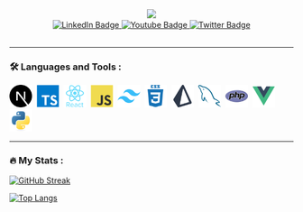 <div id="header" align="center">
  <img src="https://media.tenor.com/axdpnju_NX4AAAAM/clash-royale-duende-con-lentes.gif" width="100"/>


<div id="badges">
  <a href="https://www.linkedin.com/in/irfan-nuha-4632a8264/">
    <img src="https://img.shields.io/badge/LinkedIn-blue?style=for-the-badge&logo=linkedin&logoColor=white" alt="LinkedIn Badge"/>
  </a>
  <a href="https://www.youtube.com/channel/UC3HaNt_mfKF3ZdJxmMQbjOA">
    <img src="https://img.shields.io/badge/YouTube-red?style=for-the-badge&logo=youtube&logoColor=white" alt="Youtube Badge"/>
  </a>
  <a href="your-twitter-URL">
    <img src="https://img.shields.io/badge/Facebook-blue?style=for-the-badge&logo=facebook&logoColor=white" alt="Twitter Badge"/>
  </a>
  
</div>

<img src="https://komarev.com/ghpvc/?username=davinchi-x&style=flat-square&color=blue" alt=""/>

</div>

---

### :hammer_and_wrench: Languages and Tools :

<div>
  <img src="https://github.com/devicons/devicon/blob/master/icons/nextjs/nextjs-plain.svg" title="nextjs" alt="nextjs" width="40" height="40" sytle="background-color:white"/>&nbsp;
  <img src="https://github.com/devicons/devicon/blob/master/icons/typescript/typescript-plain.svg" title="typescript" alt="typescript" width="40" height="40"/>&nbsp;
  <img src="https://github.com/devicons/devicon/blob/master/icons/react/react-original-wordmark.svg" title="React" alt="React" width="40" height="40"/>&nbsp;
  <img src="https://github.com/devicons/devicon/blob/master/icons/javascript/javascript-original.svg" title="JavaScript" alt="JavaScript" width="40" height="40"/>&nbsp;
  <img src="https://github.com/devicons/devicon/blob/master/icons/tailwindcss/tailwindcss-original.svg" title="Tailwind" alt="Tailwind" width="40" height="40"/>&nbsp;
  <img src="https://github.com/devicons/devicon/blob/master/icons/css3/css3-plain-wordmark.svg"  title="CSS3" alt="CSS" width="40" height="40"/>&nbsp;
  <img src="https://github.com/devicons/devicon/blob/master/icons/prisma/prisma-original.svg" title="prisma"  alt=prisma" width="40" height="40"/>&nbsp;
  <img src="https://github.com/devicons/devicon/blob/master/icons/mysql/mysql-original.svg" title="MySQL"  alt="MySQL" width="40" height="40"/>&nbsp;
  <img src="https://github.com/devicons/devicon/blob/master/icons/php/php-original.svg" title="PHP" alt="PHP" width="40" height="40"/>&nbsp;
  <img src="https://github.com/devicons/devicon/blob/master/icons/vuejs/vuejs-original.svg" title="Vue" alt="Vue" width="40" height="40"/>&nbsp;
  <img src="https://github.com/devicons/devicon/blob/master/icons/python/python-original.svg" title="Python" alt="Python" width="40" height="40"/>&nbsp;

</div>

---

### :fire: My Stats :

[![GitHub Streak](http://github-readme-streak-stats.herokuapp.com?user=IrfanNha&theme=dark)](https://git.io/streak-stats)

[![Top Langs](https://github-readme-stats.vercel.app/api/top-langs/?username=IrfanNha&layout=compact&theme=vision-friendly-dark)](https://github.com/anuraghazra/github-readme-stats)
